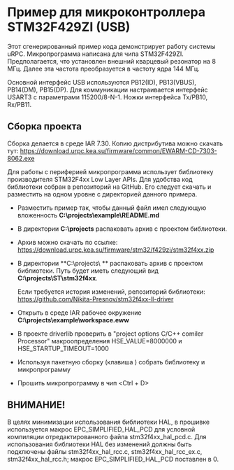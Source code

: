 # Пример для микроконтроллера STM32F429ZI (USB)

Этот сгенерированный пример кода демонстрирует работу системы uRPC.
Микропрограмма написана для чипа STM32F429ZI. Предполагается, что
установлен внешний кварцевый резонатор на 8 МГц. Далее эта частота
преобразуется в частоту ядра 144 МГц.

Основной интерфейс USB используются PB12(ID), PB13(VBUS), PB14(DM), PB15(DP).
Для коммуникации настраивается интерфейс USART3 с параметрами 115200/8-N-1.
Ножки интерфейса Tx/PB10, Rx/PB11.

## Сборка проекта

Сборка делается в среде IAR 7.30. Копию дистрибутива можно скачать тут: https://download.urpc.kea.su/firmware/common/EWARM-CD-7303-8062.exe 

Для работы с периферией микропрограмма
использует библиотеку производителя STM32F4xx Low Layer APIs. Для удобства
код библиотеки собран в репозиторий на GitHub. Его следует скачать и разместить
на одном уровне с директорией данного примера.

-   Разместить пример так, чтобы данный файл имел следующую вложенность
    **C:\projects\example\README.md**
    
-   В директории  **C:\projects**  распаковать архив с проектом библиотеки.
    
-   Архив можно скачать по ссылке: https://download.urpc.kea.su/firmware/stm32/f429zi/stm32f4xx.zip
    
-   В директории **C:\projects\ ** распаковать архив с проектом библиотеки. Путь будет иметь следующий вид **C:\projects\ST\stm32f4xx**.
    
    Если требуется история изменений, репозиторий библиотеки: https://github.com/Nikita-Presnov/stm32f4xx-ll-driver
    
- Открыть в среде IAR рабочее окружение **C:\projects\example\workspace.eww**

- В проекте driverlib проверить в "project options C/C++ comiler Processor" макроопределения HSE_VALUE=8000000 и HSE_STARTUP_TIMEOUT=1000

- Используя пакетную сборку (клавиша <F8>) собрать библиотеку и микропрограмму

-   Прошить микропрограмму в чип <Ctrl + D>

## ВНИМАНИЕ! 

В целях минимизации использования библиотеки HAL, в прошивке используется макрос EPC_SIMPLIFIED_HAL_PCD 
для условной компиляции отредактированного файла stm32f4xx_hal_pcd.c. Для использования библиотеки HAL 
без изменений должны быть подключены файлы stm32f4xx_hal_rcc.c, stm32f4xx_hal_rcc_ex.c, stm32f4xx_hal_rcc.h;
макрос  EPC_SIMPLIFIED_HAL_PCD поставлен в 0.